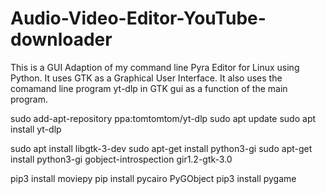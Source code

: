 # Audio-Video-Editor-YouTube-downloader
This is a GUI Adaption of my command line Pyra Editor for Linux using Python. It uses GTK as a Graphical User Interface. It also uses the comamand line program yt-dlp in GTK gui as a function of the main program.

sudo add-apt-repository ppa:tomtomtom/yt-dlp
sudo apt update
sudo apt install yt-dlp

sudo apt install libgtk-3-dev
sudo apt-get install python3-gi
sudo apt-get install python3-gi gobject-introspection gir1.2-gtk-3.0

pip3 install moviepy
pip install pycairo PyGObject
pip3 install pygame
